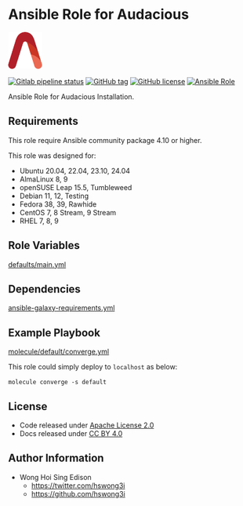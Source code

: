 # Ansible Role for Audacious

<a href="https://alvistack.com" title="AlviStack" target="_blank"><img src="/alvistack.svg" height="75" alt="AlviStack"></a>

[![Gitlab pipeline status](https://img.shields.io/gitlab/pipeline/alvistack/ansible-role-audacious/master)](https://gitlab.com/alvistack/ansible-role-audacious/-/pipelines)
[![GitHub tag](https://img.shields.io/github/tag/alvistack/ansible-role-audacious.svg)](https://github.com/alvistack/ansible-role-audacious/tags)
[![GitHub license](https://img.shields.io/github/license/alvistack/ansible-role-audacious.svg)](https://github.com/alvistack/ansible-role-audacious/blob/master/LICENSE)
[![Ansible Role](https://img.shields.io/badge/galaxy-alvistack.audacious-blue.svg)](https://galaxy.ansible.com/alvistack/audacious)

Ansible Role for Audacious Installation.

## Requirements

This role require Ansible community package 4.10 or higher.

This role was designed for:

-   Ubuntu 20.04, 22.04, 23.10, 24.04
-   AlmaLinux 8, 9
-   openSUSE Leap 15.5, Tumbleweed
-   Debian 11, 12, Testing
-   Fedora 38, 39, Rawhide
-   CentOS 7, 8 Stream, 9 Stream
-   RHEL 7, 8, 9

## Role Variables

[defaults/main.yml](defaults/main.yml)

## Dependencies

[ansible-galaxy-requirements.yml](ansible-galaxy-requirements.yml)

## Example Playbook

[molecule/default/converge.yml](molecule/default/converge.yml)

This role could simply deploy to `localhost` as below:

    molecule converge -s default

## License

-   Code released under [Apache License 2.0](LICENSE)
-   Docs released under [CC BY 4.0](http://creativecommons.org/licenses/by/4.0/)

## Author Information

-   Wong Hoi Sing Edison
    -   <https://twitter.com/hswong3i>
    -   <https://github.com/hswong3i>
